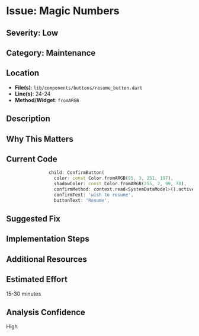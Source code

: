 # Issue: Magic Numbers

## Severity: Low

## Category: Maintenance

## Location
- **File(s)**: `lib/components/buttons/resume_button.dart`
- **Line(s)**: 24-24
- **Method/Widget**: `fromARGB`

## Description


## Why This Matters


## Current Code
```dart
                child: ConfirmButton(
                  color: const Color.fromARGB(95, 3, 251, 197),
                  shadowColor: const Color.fromARGB(255, 2, 99, 78),
                  confirmMethod: context.read<SystemDataModel>().activeDevice?.config.resumeRun as Function,
                  confirmText: 'wish to resume',
                  buttonText: 'Resume',
```

## Suggested Fix


## Implementation Steps


## Additional Resources


## Estimated Effort
15-30 minutes

## Analysis Confidence
High
